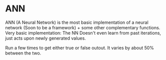 # ANN
ANN (A Neural Network) is the most basic implementation of a neural network (Soon to be a framework) + some other complementary functions. Very basic implementation: The NN Doesn't even learn from past iterations, just acts upon newly generated values.

Run a few times to get either true or false outout. It varies by about 50% between the two.

